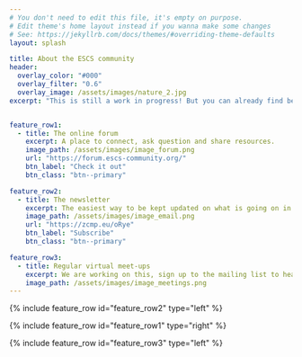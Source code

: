 ```yaml
---
# You don't need to edit this file, it's empty on purpose.
# Edit theme's home layout instead if you wanna make some changes
# See: https://jekyllrb.com/docs/themes/#overriding-theme-defaults
layout: splash

title: About the ESCS community
header:
  overlay_color: "#000"
  overlay_filter: "0.6"
  overlay_image: /assets/images/nature_2.jpg
excerpt: "This is still a work in progress! But you can already find below links to the main resources so far for the ESCS Community."


feature_row1:
  - title: The online forum
    excerpt: A place to connect, ask question and share resources.
    image_path: /assets/images/image_forum.png
    url: "https://forum.escs-community.org/"
    btn_label: "Check it out"
    btn_class: "btn--primary"

feature_row2:
  - title: The newsletter
    excerpt: The easiest way to be kept updated on what is going on in the ESCS community.
    image_path: /assets/images/image_email.png
    url: "https://zcmp.eu/oRye"
    btn_label: "Subscribe"
    btn_class: "btn--primary"

feature_row3:
  - title: Regular virtual meet-ups
    excerpt: We are working on this, sign up to the mailing list to hear about our progress!  
    image_path: /assets/images/image_meetings.png
---
```


{% include feature_row id="feature_row2" type="left" %}

{% include feature_row id="feature_row1" type="right" %}

{% include feature_row id="feature_row3" type="left" %}
